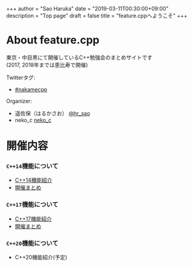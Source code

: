 +++
author = "Sao Haruka"
date = "2019-03-11T00:30:00+09:00"
description = "Top page"
draft = false
title = "feature.cppへようこそ"
+++

# About feature.cpp 

東京・中目黒にて開催しているC++勉強会のまとめサイトです  
(2017, 2018年までは恵比寿で開催)

Twitterタグ: 

- [\#nakamecpp](https://twitter.com/search?f=tweets&q=nakamecpp)

Organizer:

- 遥佐保（はるかさお） [@hr_sao](https://twitter.com/hr_sao)
- neko_c [neko_c](https://connpass.com/user/neko_c/open/)

# 開催内容

### ```C++14```機能について

- [C++14機能紹介](./c++14/)
- [開催まとめ](./c++14/summary/)


### ```C++17```機能について

- [C++17機能紹介](./c++17/)
- [開催まとめ](./c++17/summary/)

### ```C++20```機能について

- C++20機能紹介(予定)


